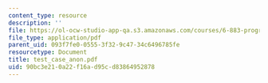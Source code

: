 ```yaml
---
content_type: resource
description: ''
file: https://ol-ocw-studio-app-qa.s3.amazonaws.com/courses/6-883-program-analysis-fall-2005/90bc3e210a22f16ad95cd83864952878_test_case_anon.pdf
file_type: application/pdf
parent_uid: 093f7fe0-0555-3f32-9c47-34c6496785fe
resourcetype: Document
title: test_case_anon.pdf
uid: 90bc3e21-0a22-f16a-d95c-d83864952878
---
```

